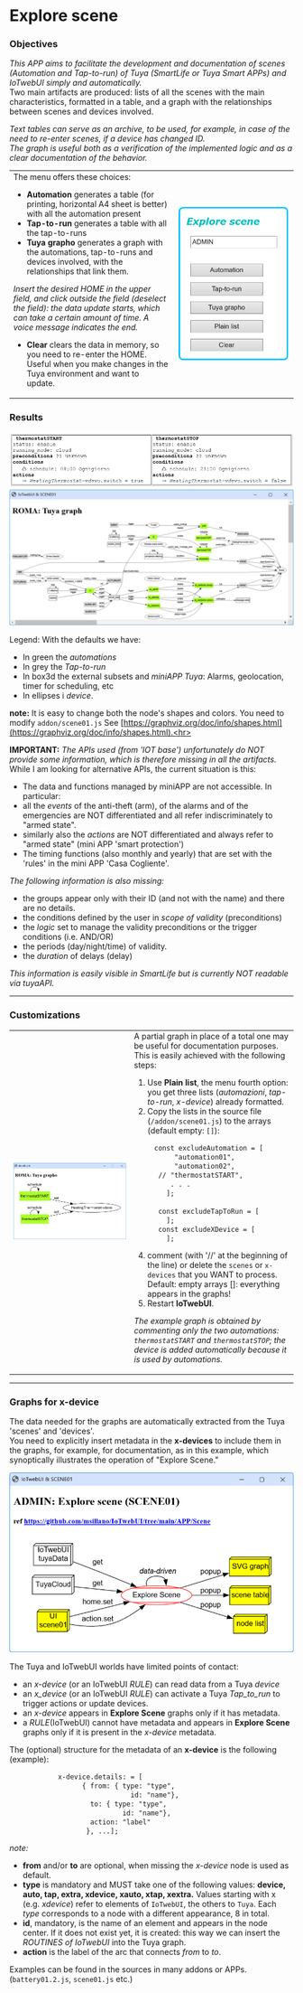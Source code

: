 # Explore scene

### Objectives
_This APP aims to facilitate the development and documentation of scenes (Automation and Tap-to-run) of Tuya (SmartLife or Tuya Smart APPs) and IoTwebUI simply and automatically._ <br>
Two main artifacts are produced: lists of all the scenes with the main characteristics, formatted in a table, and a graph with the relationships between scenes and devices involved.

_Text tables can serve as an archive, to be used, for example, in case of the need to re-enter scenes, if a device has changed ID._ <br>
_The graph is useful both as a verification of the implemented logic and as a clear documentation of the behavior._

<table width = "100%"><tr><td>
The menu offers these choices:

* **Automation** generates a table (for printing, horizontal A4 sheet is better) with all the automation present
* **Tap-to-run** generates a table with all the tap-to-runs
* **Tuya grapho** generates a graph with the automations, tap-to-runs and devices involved, with the relationships that link them.

_Insert the desired HOME in the upper field, and click outside the field (deselect the field): the data update starts, which can take a certain amount of time. A voice message indicates the end._

* **Clear** clears the data in memory, so you need to re-enter the HOME. <br>
Useful when you make changes in the Tuya environment and want to update.
</td><td width="200pt">
<img src= "https://github.com/msillano/IoTwebUI/blob/main/pics/scene01d.png?raw=true">
</td></tr></table>

### Results

![](https://github.com/msillano/IoTwebUI/blob/main/pics/Scene01b.png?raw=true)
![](https://github.com/msillano/IoTwebUI/blob/main/pics/scene01a.png?raw=true)

Legend: With the defaults we have:

* In green the _automations_
* In grey the _Tap-to-run_
* In box3d the external subsets and _miniAPP Tuya_: Alarms, geolocation, timer for scheduling, etc
* In ellipses i _device_.

**note:** It is easy to change both the node's shapes and colors. You need to modify `addon/scene01.js`
See [https://graphviz.org/doc/info/shapes.html](https://graphviz.org/doc/info/shapes.html).<hr>

**IMPORTANT:** _The APIs used (from 'IOT base') unfortunately do NOT provide some information, which is therefore missing in all the artifacts._ <br> While I am looking for alternative APIs, the current situation is this:

* The data and functions managed by miniAPP are not accessible. In particular:
* all the _events_ of the anti-theft (arm), of the alarms and of the emergencies are NOT differentiated and all refer indiscriminately to "armed state".
* similarly also the _actions_ are NOT differentiated and always refer to "armed state" (mini APP 'smart protection')
* The timing functions (also monthly and yearly) that are set with the 'rules' in the mini APP 'Casa Cogliente'.

_The following information is also missing:_
* the groups appear only with their ID (and not with the name) and there are no details.
* the conditions defined by the user in _scope of validity_ (preconditions)
* the _logic_ set to manage the validity preconditions or the trigger conditions (i.e. AND/OR)
* the periods (day/night/time) of validity.
* the _duration_ of delays (delay)<br>

_This information is easily visible in SmartLife but is currently NOT readable via tuyaAPI._

<hr>

### Customizations

<table width = "100%"><tr><td width="200pt">
<img src="https://github.com/msillano/IoTwebUI/blob/main/pics/scene01c.png?raw=true">
</td><td>
A partial graph in place of a total one may be useful for documentation purposes. 
This is easily achieved with the following steps:

1. Use **Plain list**, the menu fourth option: you get three lists (_automazioni_, _tap-to-run_, _x-device_) already formatted.
2. Copy the lists in the source file (`/addon/scene01.js`) to the arrays (default empty: `[]`):

```
     const excludeAutomation = [
          "automation01",
          "automation02",
      // "thermostatSTART",
         . . .
        ];

      const excludeTapToRun = [
        ];
      const excludeXDevice = [
        ];
```
4. comment (with '//' at the beginning of the line) or delete the `scenes` or `x-devices` that you WANT to process.
Default: empty arrays []: everything appears in the graphs!
5. Restart **IoTwebUI**.

_The example graph is obtained by commenting only the two automations: `thermostatSTART` and `thermostatSTOP`; the device is added automatically because it is used by automations._

</td></tr></table>
<hr>

### Graphs for x-device

The data needed for the graphs are automatically extracted from the Tuya 'scenes' and 'devices'.<br>
You need to explicitly insert metadata in the **x-devices** to include them in the graphs, for example, for documentation, as in this example, which synoptically illustrates the operation of "Explore Scene."

![](https://github.com/msillano/IoTwebUI/blob/main/pics/Screenshot%202024-12-27%20194833.png?raw=true)

The Tuya and IoTwebUI worlds have limited points of contact:

* an _x-device_ (or an IoTwebUI _RULE_) can read data from a Tuya _device_
* an _x_device_ (or an IoTwebUI _RULE_) can activate a Tuya _Tap_to_run_ to trigger actions or update devices.
* an _x-device_ appears in **Explore Scene** graphs only if it has metadata.
* a _RULE_(IoTwebUI) cannot have metadata and appears in **Explore Scene** graphs only if it is present in the _x-device_ metadata.

The (optional) structure for the metadata of an **x-device** is the following (example):
```
            x-device.details: = [
                  { from: { type: "type",
                              id: "name"},
                    to: { type: "type",
                            id: "name"},
                    action: "label"
                   }, ...];
```

_note:_
* **from** and/or **to** are optional, when missing the _x-device_ node is used as default.
* **type** is mandatory and MUST take one of the following values: **device, auto, tap, extra, xdevice, xauto, xtap, xextra.** Values ​​starting with x (e.g. _xdevice_) refer to elements of `IoTwebUI`, the others to `Tuya`. Each _type_ corresponds to a node with a different appearance, 8 in total.
* **id**, mandatory, is the name of an element and appears in the node center. If it does not exist yet, it is created: this way we can insert the _ROUTINES of_ _IoTwebUI_ into the Tuya graph.
* **action** is the label of the arc that connects _from_ to _to_.

Examples can be found in the sources in many addons or APPs. (`battery01.2.js`, `scene01.js` etc.)
